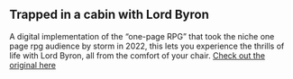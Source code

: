 ## Trapped in a cabin with Lord Byron

A digital implementation of the “one-page RPG” that took the niche one page rpg audience by storm in 2022, this lets you experience the thrills of life with Lord Byron, all from the comfort of your chair. 
[Check out the original here](https://x.com/Sotherans/status/1507670651724873730/photo/1)
